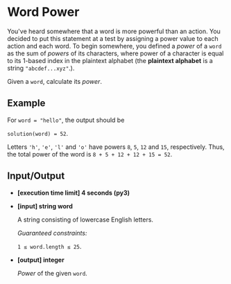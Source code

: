 # Word Power

You've heard somewhere that a word is more powerful than an action. You decided to put this statement at a test by assigning a power value to each action and each word. To begin somewhere, you defined a *power* of a `word` as the sum of *powers* of its characters, where power of a character is equal to its 1-based index in the plaintext alphabet (the **plaintext alphabet** is a string `"abcdef...xyz"`.).

Given a `word`, calculate its *power*.

## Example

For `word = "hello"`, the output should be

`solution(word) = 52`.

Letters `'h'`, `'e'`, `'l'` and `'o'` have powers `8`, `5`, `12` and `15`, respectively. Thus, the total power of the word is `8 + 5 + 12 + 12 + 15 = 52`.

## Input/Output

- **[execution time limit] 4 seconds (py3)**

- **[input] string word**

	A string consisting of lowercase English letters.

	*Guaranteed constraints:*

	`1 ≤ word.length ≤ 25`.

- **[output] integer**

	*Power* of the given `word`.
